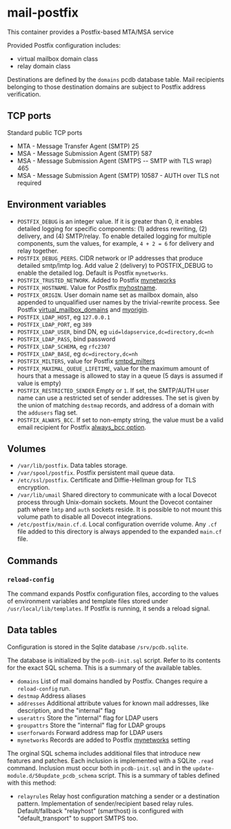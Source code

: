 # mail-postfix

This container provides a Postfix-based MTA/MSA service

Provided Postfix configuration includes:
- virtual mailbox domain class
- relay domain class

Destinations are defined by the `domains` pcdb database table. Mail
recipients belonging to those destination domains are subject to Postfix
address verification.

## TCP ports

Standard public TCP ports

- MTA - Message Transfer Agent (SMTP) 25
- MSA - Message Submission Agent (SMTP) 587
- MSA - Message Submission Agent (SMTPS -- SMTP with TLS wrap) 465
- MSA - Message Submission Agent (SMTP) 10587 - AUTH over TLS not required

## Environment variables

- `POSTFIX_DEBUG` is an integer value. If it is greater than 0, it enables
  detailed logging for specific components: (1) address rewriting, (2)
  delivery, and (4) SMTP/relay. To enable detailed logging for multiple
  components, sum the values, for example, `4 + 2 = 6` for delivery and
  relay together.
- `POSTFIX_DEBUG_PEERS`. CIDR network or IP addresses that produce detailed smtp/lmtp log. Add value 2 (delivery) to POSTFIX_DEBUG to enable the detailed log. Default is Postfix `mynetworks`.
- `POSTFIX_TRUSTED_NETWORK`. Added to Postfix [mynetworks](https://www.postfix.org/postconf.5.html#mynetworks)
- `POSTFIX_HOSTNAME`. Value for Postfix
  [myhostname](https://www.postfix.org/postconf.5.html#myhostname).
- `POSTFIX_ORIGIN`. User domain name set as mailbox domain, also appended
  to unqualified user names by the trivial-rewrite process. See Postfix
  [virtual_mailbox_domains](https://www.postfix.org/postconf.5.html#virtual_mailbox_domains)
  and [myorigin](https://www.postfix.org/postconf.5.html#myorigin).
- `POSTFIX_LDAP_HOST`, eg `127.0.0.1`
- `POSTFIX_LDAP_PORT`, eg `389`
- `POSTFIX_LDAP_USER`, bind DN, eg `uid=ldapservice,dc=directory,dc=nh`
- `POSTFIX_LDAP_PASS`, bind password
- `POSTFIX_LDAP_SCHEMA`, eg `rfc2307`
- `POSTFIX_LDAP_BASE`, eg `dc=directory,dc=nh`
- `POSTFIX_MILTERS`, value for Postfix [smtpd_milters](http://www.postfix.org/postconf.5.html#smtpd_milters)
- `POSTFIX_MAXIMAL_QUEUE_LIFETIME`, value for the maximum amount of hours that a message is allowed to stay in a queue (5 days is assumed if value is empty)
- `POSTFIX_RESTRICTED_SENDER` Empty or `1`. If set, the SMTP/AUTH user
  name can use a restricted set of sender addresses. The set is given by
  the union of matching `destmap` records, and address of a domain with
  the `addusers` flag set.
- `POSTFIX_ALWAYS_BCC`. If set to non-empty string, the value must be a
  valid email recipient for Postfix [always_bcc
  option](http://www.postfix.org/postconf.5.html#always_bcc).

## Volumes

- `/var/lib/postfix`. Data tables storage.
- `/var/spool/postfix`. Postfix persistent mail queue data.
- `/etc/ssl/postfix`. Certificate and Diffie-Hellman group for TLS encryption.
- `/var/lib/umail` Shared directory to communicate with a local Dovecot
  process through Unix-domain sockets. Mount the Dovecot container path
  where `lmtp` and `auth` sockets reside. It is possible to not mount this
  volume path to disable all Dovecot integrations.
- `/etc/postfix/main.cf.d`. Local configuration override volume. Any `.cf`
  file added to this directory is always appended to the expanded
  `main.cf` file.

## Commands

### `reload-config`

The command expands Postfix configuration files, according to the values
of environment variables and template files stored under
`/usr/local/lib/templates`. If Postfix is running, it sends a reload
signal.

## Data tables

Configuration is stored in the Sqlite database `/srv/pcdb.sqlite`.

The database is initialized by the `pcdb-init.sql` script. Refer to
its contents for the exact SQL schema. This is a summary of the available tables.

- `domains` List of mail domains handled by Postfix. Changes require a
  `reload-config` run.
- `destmap` Address aliases
- `addresses` Additional attribute values for known mail addresses, like
  description, and the "internal" flag
- `userattrs` Store the "internal" flag for LDAP users
- `groupattrs` Store the "internal" flag for LDAP groups
- `userforwards` Forward address map for LDAP users
- `mynetworks` Records are added to Postfix
  [mynetworks](https://www.postfix.org/postconf.5.html#mynetworks) setting

The orginal SQL schema includes additional files that introduce new
features and patches. Each inclusion is implemented with a SQLite `.read`
command. Inclusion must occur both in `pcdb-init.sql` and in the
`update-module.d/50update_pcdb_schema` script. This is a summary of tables
defined with this method:

- `relayrules` Relay host configuration matching a sender or a destination
  pattern. Implementation of sender/recipient based relay rules.
  Default/fallback "relayhost" (smarthost) is configured with
  "default_transport" to support SMTPS too.
